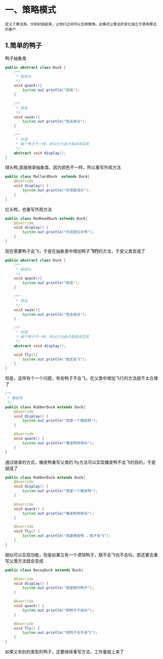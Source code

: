 # 一、策略模式
    定义了算法族，分别封装起来，让他们之间可以互相替换。此模式让算法的变化独立于使用算法的客户


## 1.简单的鸭子
鸭子抽象类
```java
public abstract class Duck {
    /**
     * 呱呱叫
     */
    void quack(){
        System.out.println("呱呱");
    }

    /**
     * 游泳
     */
    void swim(){
        System.out.println("我会游泳");
    }

    /**
     * 外观
     * 每个鸭子不一样，所以行为由子类具体实现
     */
    abstract void display();
}
```


绿头鸭,直接继承抽象类、因为颜色不一样，所以重写外观方法
```java
public class MallardDuck  extends Duck{
    @Override
    void display() {
        System.out.println("外观是绿头");
    }
}
```

红头鸭，也重写外观方法
```java
public class RedheadDuck extends Duck{
    @Override
    void display() {
        System.out.println("外观是红头鸭");
    }
}
```

现在需要鸭子会飞，于是在抽象类中增加鸭子**飞行**的方法，于是父类变成了
```java
public abstract class Duck {
    /**
     * 呱呱叫
     */
    void quack(){
        System.out.println("呱呱");
    }

    /**
     * 游泳
     */
    void swim(){
        System.out.println("我会游泳");
    }

    /**
     * 外观
     * 每个鸭子不一样，所以行为由子类具体实现
     */
    abstract void display();

    void fly(){
        System.out.println("我还会飞");
    }
}

```
但是，这样有个一个问题，有些鸭子不会飞，在父类中增加飞行的方法就不太合理了

```java
/**
 * 橡皮鸭
 */
public class RubberDuck extends Duck{
    @Override
    void display() {
        System.out.println("我是一个橡皮鸭");
    }

    @Override
    void quack() {
        System.out.println("橡皮鸭吱吱叫");
    }
}
```

通过继承的方式，橡皮鸭重写父类的 fly方法可以实现橡皮鸭不会飞的目的，于是就成了

```java
public class RubberDuck extends Duck{
    @Override
    void display() {
        System.out.println("我是一个橡皮鸭");
    }

    @Override
    void quack() {
        System.out.println("橡皮鸭吱吱叫");
    }

    @Override
    void fly() {
        System.out.println("我是橡皮鸭 ，我不会飞");
    }
}
```
貌似可以实现功能，但是如果又有一个诱饵鸭子，既不会飞也不会叫，那还要去重写父类方法就会变成
```java
public class DecoyDuck extends Duck{

    @Override
    void display() {
        System.out.println("我是假的鸭子");
    }

    @Override
    void quack() {
        System.out.println("假鸭子不会叫");
    }

    @Override
    void fly() {
        System.out.println("假鸭子也不会飞");
    }
}
```

如果又有别的类型的鸭子，还要继续重写方法，工作量就上来了